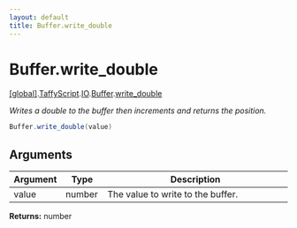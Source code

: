 ```yaml
---
layout: default
title: Buffer.write_double
---
```


# Buffer.write_double

[\[global\]]({{site.baseurl}}/docs/).[TaffyScript]({{site.baseurl}}/docs/TaffyScript/).[IO]({{site.baseurl}}/docs/TaffyScript/IO/).[Buffer]({{site.baseurl}}/docs/TaffyScript/IO/Buffer/).[write_double]({{site.baseurl}}/docs/TaffyScript/IO/Buffer/write_double/)

_Writes a double to the buffer then increments and returns the position._

```cs
Buffer.write_double(value)
```

## Arguments

<table>
  <col width="15%">
  <col width="15%">
  <thead>
    <tr>
      <th>Argument</th>
      <th>Type</th>
      <th>Description</th>
    </tr>
  </thead>
  <tbody>
    <tr>
      <td>value</td>
      <td>number</td>
      <td>The value to write to the buffer.</td>
    </tr>
  </tbody>
</table>

**Returns:** number
